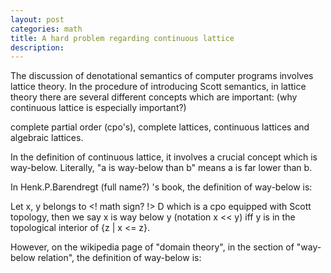 ```yaml
---
layout: post
categories: math
title: A hard problem regarding continuous lattice
description: 
---
```

 
The discussion of denotational semantics of computer programs involves lattice theory.
In the procedure of introducing Scott semantics, in lattice theory there are several different 
concepts which are important: (why continuous lattice is especially important?)

complete partial order (cpo's), complete lattices, continuous lattices
and algebraic lattices.

In the definition of continuous lattice, it involves a crucial concept which is way-below.
Literally, "a is way-below than b" means a is far lower than b. 

In Henk.P.Barendregt (full name?) 's book, the definition of way-below is:

Let x, y belongs to <! math sign? !> D which is a cpo equipped with Scott topology, then we say
x is way below y (notation x << y) iff y is in the topological interior of {z | x <= z}.

However, on the wikipedia page of "domain theory", in the section of "way-below relation",
the definition of way-below is:

